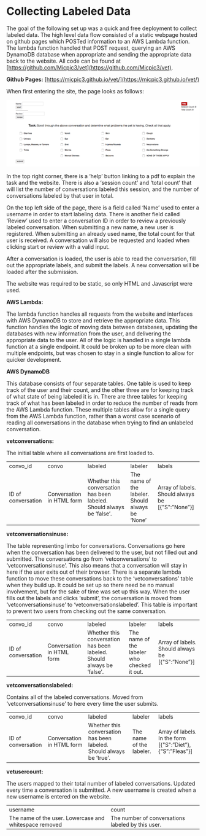 # Collecting Labeled Data

The goal of the following set up was a quick and free deployment to collect labeled data.  The  high level data flow consisted of a static webpage hosted on github pages which POSTed information to an AWS Lambda function.  The lambda function handled that POST request, querying an AWS DynamoDB database when appropriate and sending the appropriate data back to the website.  All code can be found at [https://github.com/Micpic3/vet](https://github.com/Micpic3/vet).

**Github Pages:** [https://micpic3.github.io/vet/](https://micpic3.github.io/vet/) 

When first entering the site, the page looks as follows:

![image alt text](image_0.png)

In the top right corner, there is a ‘help’ button linking to a pdf to explain the task and the website.  There is also a ‘session count’ and ‘total count’ that will list the number of conversations labeled this session, and the number of conversations labeled by that user in total.  

On the top left side of the page, there is a field called ‘Name’ used to enter a username in order to start labeling data.  There is another field called ‘Review’ used to enter a conversation ID in order to review a previously labeled conversation.   When submitting a new name, a new user is registered.  When submitting an already used name, the total count for that user is received.  A conversation will also be requested and loaded when clicking start or review with a valid input.  

After a conversation is loaded, the user is able to read the conversation, fill out the appropriate labels, and submit the labels.  A new conversation will be loaded after the submission.

The website was required to be static, so only HTML and Javascript were used. 

**AWS Lambda:**

The lambda function handles all requests from the website and interfaces with AWS DynamoDB to store and retrieve the appropriate data.  This function handles the logic of moving data between databases, updating the databases with new information from the user, and delivering the appropriate data to the user.  All of the logic is handled in a single lambda function at a single endpoint. It could be broken up to be more clean with multiple endpoints, but was chosen to stay in a single function to allow for quicker development.

**AWS DynamoDB**

This database consists of four separate tables.  One table is used to keep track of the user and their count, and the other three are for keeping track of what state of being labeled it is in.  There are three tables for keeping track of what has been labeled in order to reduce the number of reads from the AWS Lambda function.  These multiple tables allow for a single query from the AWS Lambda function, rather than a worst case scenario of reading all conversations in the database when trying to find an unlabeled conversation.

**vetconversations:** 

The initial table where all conversations are first loaded to.  

<table>
  <tr>
    <td>convo_id</td>
    <td>convo</td>
    <td>labeled</td>
    <td>labeler</td>
    <td>labels</td>
  </tr>
  <tr>
    <td>ID of conversation</td>
    <td>Conversation in HTML form</td>
    <td>Whether this conversation has been labeled.  Should always be ‘false’.</td>
    <td>The name of the labeler.  Should always be ‘None’</td>
    <td>Array of labels.  Should always be [{"S":”None”}]</td>
  </tr>
</table>


**vetconversationsinuse:**

The table representing limbo for conversations.  Conversations go here when the conversation has been delivered to the user, but not filled out and submitted. The conversations go from ‘vetconversations’ to ‘vetconversationsinuse’. This also means that a conversation will stay in here if the user exits out of their browser.  There is a separate lambda function to move these conversations back to the ‘vetconversations’ table when they build up.  It could be set up so there need be no manual involvement, but for the sake of time was set up this way.  When the user fills out the labels and clicks ‘submit’, the conversation is moved from ‘vetconversationsinuse’ to  ‘vetconversationslabeled’.  This table is important to prevent two users from checking out the same conversation.

<table>
  <tr>
    <td>convo_id</td>
    <td>convo</td>
    <td>labeled</td>
    <td>labeler</td>
    <td>labels</td>
  </tr>
  <tr>
    <td>ID of conversation</td>
    <td>Conversation in HTML form</td>
    <td>Whether this conversation has been labeled.  Should always be ‘false’.</td>
    <td>The name of the labeler who checked it out.</td>
    <td>Array of labels.  Should always be [{"S":”None”}]</td>
  </tr>
</table>


**vetconversationslabeled:**

Contains all of the labeled conversations.  Moved from ‘vetconversationsinuse’ to here every time the user submits.

<table>
  <tr>
    <td>convo_id</td>
    <td>convo</td>
    <td>labeled</td>
    <td>labeler</td>
    <td>labels</td>
  </tr>
  <tr>
    <td>ID of conversation</td>
    <td>Conversation in HTML form</td>
    <td>Whether this conversation has been labeled.  Should always be ‘true’.</td>
    <td>The name of the labeler.</td>
    <td>Array of labels.  In the form [{"S":”Diet”},{“S”:”Fleas”}]</td>
  </tr>
</table>


**vetusercount:**

The users mapped to their total number of labeled conversations. Updated every time a conversation is submitted.  A new username is created when a new username is entered on the website. 

<table>
  <tr>
    <td>username</td>
    <td>count</td>
  </tr>
  <tr>
    <td>The name of the user.  Lowercase and whitespace removed</td>
    <td>The number of conversations labeled by this user.</td>
  </tr>
</table>



